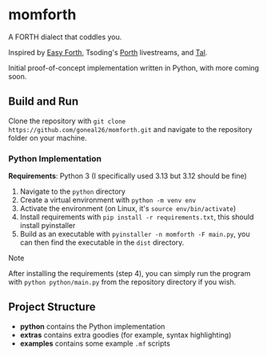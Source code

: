 # momforth

A FORTH dialect that coddles you.

Inspired by [Easy Forth](https://github.com/skilldrick/easyforth/tree/gh-pages), 
Tsoding's [Porth](https://gitlab.com/tsoding/porth) livestreams, and [Tal](https://wiki.xxiivv.com/site/uxntal.html).

Initial proof-of-concept implementation written in Python, with more coming soon.

## Build and Run

Clone the repository with `git clone https://github.com/goneal26/momforth.git`
and navigate to the repository folder on your machine.

### Python Implementation

**Requirements**: Python 3 (I specifically used 3.13 but 3.12 should be fine)

1. Navigate to the `python` directory
2. Create a virtual environment with `python -m venv env`
3. Activate the environment (on Linux, it's `source env/bin/activate`)
4. Install requirements with `pip install -r requirements.txt`, this should 
install pyinstaller
5. Build as an executable with `pyinstaller -n momforth -F main.py`, you can then
find the executable in the `dist` directory.

> [!NOTE]
> After installing the requirements (step 4), you can simply run the program 
> with `python python/main.py` from the repository directory if you wish.

## Project Structure

- **python** contains the Python implementation
- **extras** contains extra goodies (for example, syntax highlighting)
- **examples** contains some example `.mf` scripts
